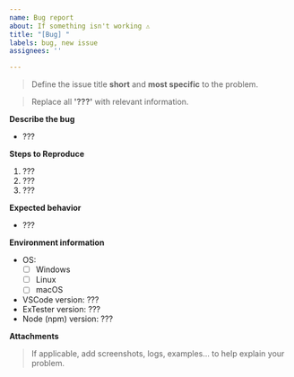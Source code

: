 ```yaml
---
name: Bug report
about: If something isn't working ⚠️
title: "[Bug] "
labels: bug, new issue
assignees: ''

---
```


> Define the issue title **short** and **most specific** to the problem.

> Replace all **'???'** with relevant information.

**Describe the bug** 
- ???

**Steps to Reproduce**
1. ???
2. ???
3. ???

**Expected behavior**
- ???

**Environment information**
 - OS:
    - [ ] Windows
    - [ ] Linux
    - [ ] macOS
- VSCode version:  ???
- ExTester version:  ???
- Node (npm) version:  ???

**Attachments**
> If applicable, add screenshots, logs, examples... to help explain your problem.
